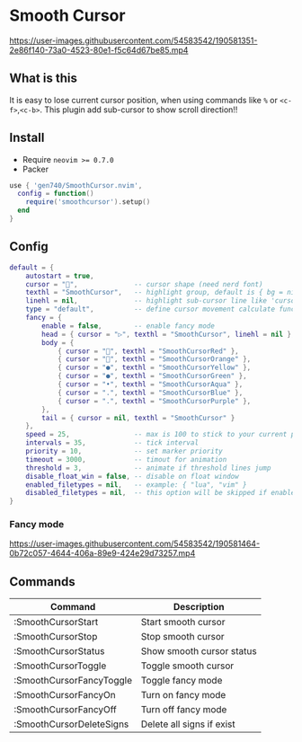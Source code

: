 # Smooth Cursor

https://user-images.githubusercontent.com/54583542/190581351-2e86f140-73a0-4523-80e1-f5c64d67be85.mp4

## What is this

It is easy to lose current cursor position, when using commands like `%` or `<c-f>`,`<c-b>`.
This plugin add sub-cursor to show scroll direction!!

## Install

- Require `neovim >= 0.7.0`
- Packer

```lua
use { 'gen740/SmoothCursor.nvim',
  config = function()
    require('smoothcursor').setup()
  end
}
```

## Config

```lua
default = {
    autostart = true,
    cursor = "",              -- cursor shape (need nerd font)
    texthl = "SmoothCursor",   -- highlight group, default is { bg = nil, fg = "#FFD400" }
    linehl = nil,              -- highlight sub-cursor line like 'cursorline', "CursorLine" recommended
    type = "default",          -- define cursor movement calculate function, "default" or "exp" (exponential).
    fancy = {
        enable = false,        -- enable fancy mode
        head = { cursor = "▷", texthl = "SmoothCursor", linehl = nil },
        body = {
            { cursor = "", texthl = "SmoothCursorRed" },
            { cursor = "", texthl = "SmoothCursorOrange" },
            { cursor = "●", texthl = "SmoothCursorYellow" },
            { cursor = "●", texthl = "SmoothCursorGreen" },
            { cursor = "•", texthl = "SmoothCursorAqua" },
            { cursor = ".", texthl = "SmoothCursorBlue" },
            { cursor = ".", texthl = "SmoothCursorPurple" },
        },
        tail = { cursor = nil, texthl = "SmoothCursor" }
    },
    speed = 25,                -- max is 100 to stick to your current position
    intervals = 35,            -- tick interval
    priority = 10,             -- set marker priority
    timeout = 3000,            -- timout for animation
    threshold = 3,             -- animate if threshold lines jump
    disable_float_win = false, -- disable on float window
    enabled_filetypes = nil,   -- example: { "lua", "vim" }
    disabled_filetypes = nil,  -- this option will be skipped if enabled_filetypes is set. example: { "TelescopePrompt", "NvimTree" }
}
```

### Fancy mode

https://user-images.githubusercontent.com/54583542/190581464-0b72c057-4644-406a-89e9-424e29d73257.mp4

## Commands

| Command                  | Description               |
| ------------------------ | ------------------------- |
| :SmoothCursorStart       | Start smooth cursor       |
| :SmoothCursorStop        | Stop smooth cursor        |
| :SmoothCursorStatus      | Show smooth cursor status |
| :SmoothCursorToggle      | Toggle smooth cursor      |
| :SmoothCursorFancyToggle | Toggle fancy mode         |
| :SmoothCursorFancyOn     | Turn on fancy mode        |
| :SmoothCursorFancyOff    | Turn off fancy mode       |
| :SmoothCursorDeleteSigns | Delete all signs if exist |
